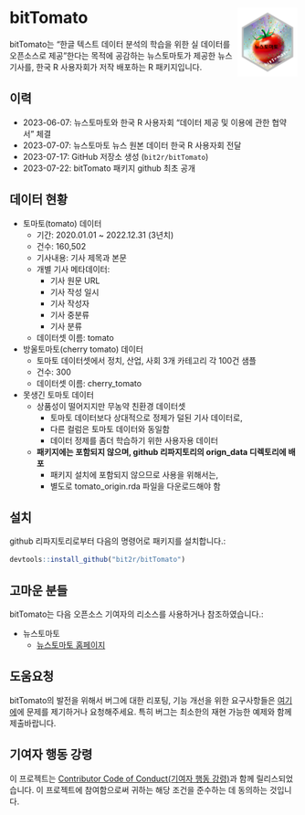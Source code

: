 
<!-- README.md is generated from README.Rmd. Please edit that file -->

# bitTomato <img src="man/figures/logo.png" align="right" height="120" width="103.6"/>

bitTomato는 “한글 텍스트 데이터 분석의 학습을 위한 실 데이터를
오픈소스로 제공”한다는 목적에 공감하는 뉴스토마토가 제공한 뉴스 기사를,
한국 R 사용자회가 저작 배포하는 R 패키지입니다.

## 이력

- 2023-06-07: 뉴스토마토와 한국 R 사용자회 “데이터 제공 및 이용에 관한
  협약서” 체결
- 2023-07-07: 뉴스토마토 뉴스 원본 데이터 한국 R 사용자회 전달
- 2023-07-17: GitHub 저장소 생성 (`bit2r/bitTomato`)
- 2023-07-22: bitTomato 패키지 github 최초 공개

## 데이터 현황

- 토마토(tomato) 데이터
  - 기간: 2020.01.01 ~ 2022.12.31 (3년치)
  - 건수: 160,502
  - 기사내용: 기사 제목과 본문
  - 개별 기사 메타데이터:
    - 기사 원문 URL
    - 기사 작성 일시
    - 기사 작성자
    - 기사 중분류
    - 기사 분류
  - 데이터셋 이름: tomato  
- 방울토마토(cherry tomato) 데이터
  - 토마토 데이터셋에서 정치, 산업, 사회 3개 카테고리 각 100건 샘플
  - 건수: 300
  - 데이터셋 이름: cherry_tomato
- 못생긴 토마토 데이터
  - 상품성이 떨어지지만 무농약 친환경 데이터셋
    - 토마토 데이터보다 상대적으로 정제가 덜된 기사 데이터로,
    - 다른 컬럼은 토마토 데이터와 동일함
    - 데이터 정제를 좀더 학습하기 위한 사용자용 데이터
  - **패키지에는 포함되지 않으며, github 리파지토리의 orign_data
    디렉토리에 배포**
    - 패키지 설치에 포함되지 않으므로 사용을 위해서는,
    - 별도로 tomato_origin.rda 파일을 다운로드해야 함

## 설치

github 리파지토리로부터 다음의 명령어로 패키지를 설치합니다.:

``` r
devtools::install_github("bit2r/bitTomato")
```

## 고마운 분들

bitTomato는 다음 오픈소스 기여자의 리소스를 사용하거나 참조하였습니다.:

- 뉴스토마토
  - <a href="https://www.newstomato.com/" target="_blank">뉴스토마토
    홈페이지</a>

## 도움요청

bitTomato의 발전을 위해서 버그에 대한 리포팅, 기능 개선을 위한
요구사항들은 <a href="https://github.com/bit2r/bitTomato/issues"
target="_blank">여기에</a>에 문제를 제기하거나 요청해주세요. 특히 버그는
최소한의 재현 가능한 예제와 함께 제출바랍니다.

## 기여자 행동 강령

이 프로젝트는
<a href="https://github.com/bit2r/bitTomato/blob/main/CONDUCT.md"
target="_blank">Contributor Code of Conduct(기여자 행동 강령)</a>과 함께
릴리스되었습니다. 이 프로젝트에 참여함으로써 귀하는 해당 조건을 준수하는
데 동의하는 것입니다.
